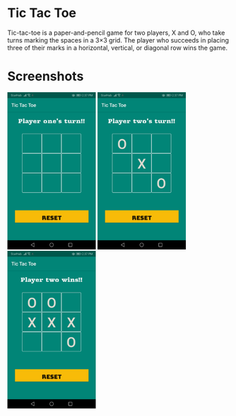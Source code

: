 # Tic Tac Toe
Tic-tac-toe is a paper-and-pencil game for two players, X and O, who take turns marking the spaces in a 3×3 grid. The player who succeeds in placing three of their marks in a horizontal, vertical, or diagonal row wins the game. 

# Screenshots
<img src="images/Image3.jpg" width="200"> <img src="images/Image1 (1).jpg" width="200"> <img src="images/Image2.jpg" width="200"> 

